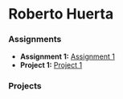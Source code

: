 # Roberto Huerta 


### Assignments 
- **Assignment 1:** [Assignment 1](./Assignments/Assignment_Html.pdf)
- **Project 1:** [Project 1](https://github.com/RobertoHuerta5/Project1.git)

### Projects